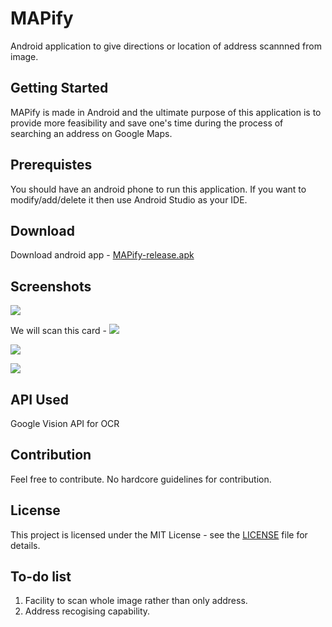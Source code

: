 # MAPify
Android application to give directions or location of address scannned from image.

## Getting Started
MAPify is made in Android and the ultimate purpose of this application is to provide more feasibility and save one's time during the process of searching an address on Google Maps.

## Prerequistes
You should have an android phone to run this application. If you want to modify/add/delete it then use Android Studio as your IDE.

## Download
Download android app - [MAPify-release.apk](app/release/app-release.apk)

## Screenshots
![](images/image1.jpg?raw=true)

We will scan this card - 
![](images/image2.jpg?raw=true)

![](images/image3.jpeg?raw=true)

![](images/image4.jpeg?raw=true)

## API Used
Google Vision API for OCR

## Contribution
Feel free to contribute. No hardcore guidelines for contribution.

## License
This project is licensed under the MIT License - see the [LICENSE](LICENSE) file for details.

## To-do list
1. Facility to scan whole image rather than only address.
2. Address recogising capability.






